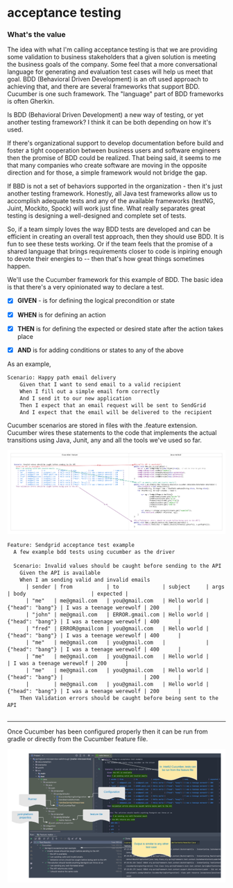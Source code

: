 # acceptance testing

### What's the value
The idea with what I'm calling acceptance testing is that we are providing some validation to business stakeholders that a given solution is meeting the business goals of the company.  Some feel that a more conversational language for generating and evaluation test cases will help us meet that goal.  BDD (Behavioral Driven Development) is an oft used approach to achieving that, and there are several frameworks that support BDD.  Cucumber is one such framework.  The "language" part of BDD frameworks is often Gherkin.

Is BDD (Behavioral Driven Development) a new way of testing, or yet another testing framework?  I think it can be both depending on how it's used.

If there's organizational support to develop documentation before build and foster a tight cooperation between business users and software engineers  then the promise of BDD could be realized.  That being said, it seems to me that many companies who create software are moving in the opposite direction and for those, a simple framework would not bridge the gap.

If BBD is not a set of behaviors supported in the organization - then it's just another testing framework.  Honestly, all Java test frameworks allow us to accomplish adequate tests and any of the available frameworks (testNG, Juint, Mockito, Spock) will work just fine.  What really separates great testing is designing a well-designed and complete set of tests.

So, if a team simply loves the way BDD tests are developed and can be efficient in creating an overall test approach, then they should use BDD.  It is fun to see these tests working.  Or if the team feels that the promise of a shared language that brings requirements closer to code is inpiring enough to devote their energies to -- then that's how great things sometimes happen.

We'll use the Cucumber framework for this example of BDD.   The basic idea is that there's a very opinionated way to declare a test. 
* [x] **GIVEN** - is for defining the logical precondition or state 
* [x] **WHEN** is for defining an action
* [x] **THEN** is for defining the expected or desired state after the action takes place
* [x] **AND** is for adding conditions or states to any of the above



As an example,

```gherkin
Scenario: Happy path email delivery
    Given that I want to send email to a valid recipient
    When I fill out a simple email form correctly
    And I send it to our new application
    Then I expect that an email request will be sent to SendGrid
    And I expect that the email will be delivered to the recipient
```

Cucumber scenarios are stored in files with the .feature extension.  Cucumber wires these statements to the code that implements the actual transitions using Java, Junit, any and all the tools we've used so far.

![](../../.gitbook/assets/feature-method.png)

```
Feature: Sendgrid acceptance test example
  A few example bdd tests using cucumber as the driver

  Scenario: Invalid values should be caught before sending to the API
    Given the API is available
    When I am sending valid and invalid emails
      | sender | from           | to              | subject     | args             | body                     | expected |
      | "me"   | me@gmail.com   | you@gmail.com   | Hello world | {"head": "bang"} | I was a teenage werewolf | 200      |
      | "john" | me@gmail.com   | ERROR.gmail.com | Hello world | {"head": "bang"} | I was a teenage werewolf | 400      |
      | "fred" | ERROR@gmailcom | you@gmail.com   | Hello world | {"head": "bang"} | I was a teenage werewolf | 400      |
      | "me"   | me@gmail.com   | you@gmail.com   |             | {"head": "bang"} | I was a teenage werewolf | 400      |
      | "me"   | me@gmail.com   | you@gmail.com   | Hello world |                  | I was a teenage werewolf | 200      |
      | "me"   | me@gmail.com   | you@gmail.com   | Hello world | {"head": "bang"} |                          | 200      |
      |        | me@gmail.com   | you@gmail.com   | Hello world | {"head": "bang"} | I was a teenage werewolf | 200      |
    Then Validation errors should be caught before being sent to the API


```

---
Once Cucumber has been configured properly then it can be run from gradle or directly from the Cucumber feature file.


![](../../.gitbook/assets/run-cucumber.png)